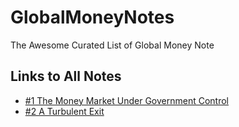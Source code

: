 # GlobalMoneyNotes
The Awesome Curated List of Global Money Note

## Links to All Notes

- [#1 The Money Market Under Government Control](https://research-doc.credit-suisse.com/docView?language=ENG&format=PDF&document_id=1048167391&source_id=emrna&serialid=ePoMbkNQvD3cFmVQrLOs4uunEOqBY8SRTC%2bV613VP5c%3d)
- [#2 A Turbulent Exit](https://research-doc.credit-suisse.com/docView?language=ENG&format=PDF&document_id=1052207751&source_id=emrna&serialid=rcRxieirQxrwvIfT1nZ5ZLK%2bpKXNyA%2bUIcvglGXBsD0%3d)
